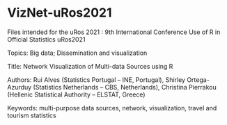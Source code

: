 # VizNet-uRos2021

Files intended for the uRos 2021 : 9th International Conference Use of R in Official Statistics uRos2021

Topics: 
Big data; Dissemination and visualization

Title: 
Network Visualization of Multi-data Sources using R 

Authors: 
Rui Alves (Statistics Portugal – INE, Portugal), 
Shirley Ortega-Azurduy (Statistics Netherlands – CBS, Netherlands), 
Christina Pierrakou (Hellenic Statistical Authority – ELSTAT, Greece)

Keywords: 
multi-purpose data sources, network, visualization, travel and tourism statistics

